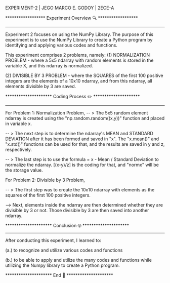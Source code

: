 EXPERIMENT-2 | JEGO MARCO E. GODOY | 2ECE-A

****************** Experiment Overview 🔍 ******************
________________________________________________________________
Experiment 2 focuses on using the NumPy Library. The purpose of this experiment is to use the NumPy Library to create a Python program by identifying and applying various codes and functions.

This experiment comprises 2 problems, namely:
(1) NORMALIZATION PROBLEM - where a 5x5 ndarray with random elements is stored in the variable X, and this ndarray is normalized.

(2) DIVISIBLE BY 3 PROBLEM - where the SQUARES of the first 100 positive integers are the elements of a 10x10 ndarray, and from this ndarray, all elements divisible by 3 are saved.

********************* Coding Process ✏️ *********************
__________________________________________________________________
For Problem 1: Normalization Problem,
-- > The 5x5 random element ndarray is created using the "np.random.random((x,y))" function and placed in variable x.

-- > The next step is to determine the ndarray's MEAN and STANDARD DEVIATION after it has been formed and saved in "x". The "x.mean()" and "x.std()" functions can be used for that, and the results are saved in y and z, respectively.

-- > The last step is to use the formula = x - Mean / Standard Deviation to normalize the ndarray. [(x-y)/z] is the coding for that, and "normx" will be the storage value.


For Problem 2: Divisible by 3 Problem,

-- > The first step was to create the 10x10 ndarray with elements as the squares of the first 100 positive integers.


--> Next, elements inside the ndarray are then determined whether they are divisible by 3 or not. Those divisible by 3 are then saved into another ndarray.


********************* Conclusion 🤓 *********************
______________________________________________________________
After conducting this experiment, I learned to:

(a.) to recognize and utilize various codes and functions

(b.) to be able to apply and utilize the many codes and functions while utilizing the Numpy library to create a Python program.

********************* End 🏁 *********************
